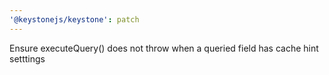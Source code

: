 ```yaml
---
'@keystonejs/keystone': patch
---
```


Ensure executeQuery() does not throw when a queried field has cache hint setttings
